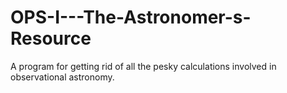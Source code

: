 # OPS-I---The-Astronomer-s-Resource
A program for getting rid of all the pesky calculations involved in observational astronomy.
